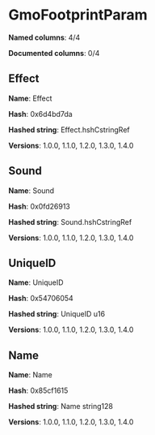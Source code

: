 # GmoFootprintParam
**Named columns**: 4/4

**Documented columns**: 0/4

## Effect

**Name**: Effect

**Hash**: 0x6d4bd7da

**Hashed string**: Effect.hshCstringRef

**Versions**: 1.0.0, 1.1.0, 1.2.0, 1.3.0, 1.4.0

## Sound

**Name**: Sound

**Hash**: 0x0fd26913

**Hashed string**: Sound.hshCstringRef

**Versions**: 1.0.0, 1.1.0, 1.2.0, 1.3.0, 1.4.0

## UniqueID

**Name**: UniqueID

**Hash**: 0x54706054

**Hashed string**: UniqueID u16

**Versions**: 1.0.0, 1.1.0, 1.2.0, 1.3.0, 1.4.0

## Name

**Name**: Name

**Hash**: 0x85cf1615

**Hashed string**: Name string128

**Versions**: 1.0.0, 1.1.0, 1.2.0, 1.3.0, 1.4.0

